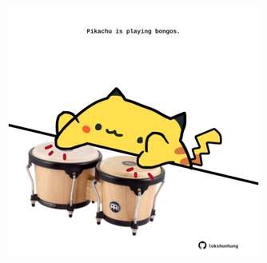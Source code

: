 <!-- built at 15/06/2024, 08:00:50 UTC -->
<p align="center">
  <img width="500" height="500" src="./ReadmeImage.svg">
</p>
